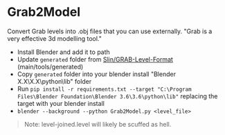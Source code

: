 # Grab2Model

Convert Grab levels into .obj files that you can use externally.
"Grab is a very effective 3d modelling tool."

- Install Blender and add it to path
- Update `generated` folder from [Slin/GRAB-Level-Format](https://github.com/Slin/GRAB-Level-Format/tree/main) (main/tools/generated)
- Copy `generated` folder into your blender install "Blender X.X\X.X\python\lib" folder
- Run `pip install -r requirements.txt --target "C:\Program Files\Blender Foundation\Blender 3.6\3.6\python\lib"` replacing the target with your blender install
- `blender --background --python Grab2Model.py <level_file>`

> Note: level-joined.level will likely be scuffed as hell.